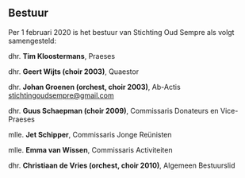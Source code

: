 ## Bestuur

Per 1 februari 2020 is het bestuur van Stichting Oud Sempre als volgt samengesteld:

dhr. **Tim Kloostermans**, Praeses

dhr. **Geert Wijts (choir 2003)**, Quaestor

dhr. **Johan Groenen (orchest, choir 2003)**, Ab-Actis<br>
[stichtingoudsempre@gmail.com](mailto:stichtingoudsempre@gmail.com)

dhr. **Guus Schaepman (choir 2009)**, Commissaris Donateurs en Vice-Praeses

mlle. **Jet Schipper**, Commissaris Jonge Reünisten

mlle. **Emma van Wissen**, Commissaris Activiteiten

dhr. **Christiaan de Vries (orchest, choir 2010)**, Algemeen Bestuurslid
